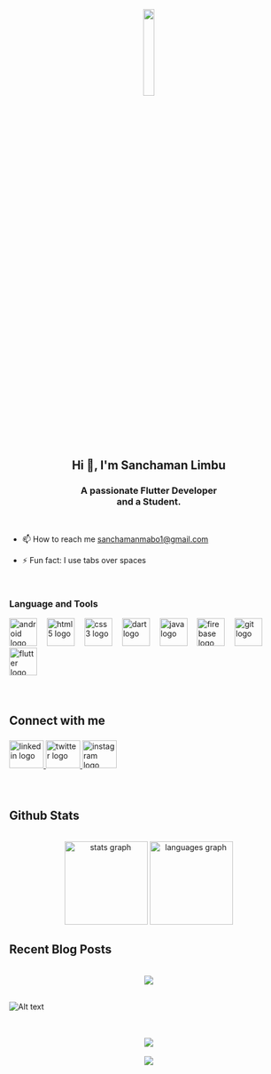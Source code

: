 
<div align="center">
<img src="https://i.imgflip.com/65efzo.gif" align="center" style="width: 20%" />
</div>  
  

## <div align="center">Hi 👋, I'm Sanchaman Limbu</div>  
  

### <div align="center">A passionate Flutter Developer <br> and a Student.</div>  
  

<br/>  

- 📫 How to reach me sanchamanmabo1@gmail.com  
  

- ⚡ Fun fact: I use tabs over spaces

<br>



### Language and Tools  
<div align="horizontal">  


  <img src="https://cdn.jsdelivr.net/gh/devicons/devicon/icons/android/android-plain.svg" height="50" alt="android logo"  />
  <img width="10" />
  <img src="https://cdn.jsdelivr.net/gh/devicons/devicon/icons/html5/html5-plain.svg" height="50" alt="html5 logo"  />
  <img width="10" />
  <img src="https://cdn.jsdelivr.net/gh/devicons/devicon/icons/css3/css3-plain.svg" height="50" alt="css3 logo"  />
  <img width="10" />
  <img src="https://cdn.jsdelivr.net/gh/devicons/devicon/icons/dart/dart-original.svg" height="50" alt="dart logo"  />
  <img width="10" />
  <img src="https://cdn.jsdelivr.net/gh/devicons/devicon/icons/java/java-plain.svg" height="50" alt="java logo"  />
  <img width="10" />
  <img src="https://cdn.jsdelivr.net/gh/devicons/devicon/icons/firebase/firebase-plain.svg" height="50" alt="firebase logo"  />
  <img width="10" />
  <img src="https://cdn.jsdelivr.net/gh/devicons/devicon/icons/git/git-plain.svg" height="50" alt="git logo"  />
  <img width="10" />
  <img src="https://cdn.jsdelivr.net/gh/devicons/devicon/icons/flutter/flutter-original.svg" height="50" alt="flutter logo"  />

###
</div>



###

 
</div>

</td><td valign="top" width="33%">



</td><td valign="top" width="33%">



</td></tr></table>  

<br/>  


## Connect with me  

###

<div align="left">
  <a href="https://www.linkedin.com/in/sanchaman-limbu-1b0038259/" target="_blank">
    <img src="https://raw.githubusercontent.com/maurodesouza/profile-readme-generator/master/src/assets/icons/social/linkedin/default.svg" width="62" height="50" alt="linkedin logo"  />
  </a>
  <a href="https://twitter.com/LimbuSanchaman" target="_blank">
    <img src="https://raw.githubusercontent.com/maurodesouza/profile-readme-generator/master/src/assets/icons/social/twitter/default.svg" width="62" height="50" alt="twitter logo"  />
  </a>
  <a href="https://www.instagram.com/sanchaman_limbu/" target="_blank">
    <img src="https://raw.githubusercontent.com/maurodesouza/profile-readme-generator/master/src/assets/icons/social/instagram/default.svg" width="62" height="50" alt="instagram logo"  />
  </a>
</div>


###
  

<br/>  


## Github Stats  

<br/>  


<div align="center">
  <img src="https://github-readme-stats.vercel.app/api?username=Itsmesanchaman&hide_title=false&hide_rank=false&show_icons=true&include_all_commits=true&count_private=true&disable_animations=false&theme=dracula&locale=en&hide_border=false&order=1" height="150" alt="stats graph"  />
  <img src="https://github-readme-stats.vercel.app/api/top-langs?username=Itsmesanchaman&locale=en&hide_title=false&layout=compact&card_width=320&langs_count=5&theme=dracula&hide_border=false&order=2" height="150" alt="languages graph"  />
</div>

###


## Recent Blog Posts  
  

<br/>  

<div align="center"><img src="https://spotify-github-profile.vercel.app/api/view?uid=7uhjo0r437wjd2oaly9zlmmwh&cover_image=true&theme=default&show_offline=false&background_color=121212&interchange=false" /></div>  

<br>

![Alt text](https://spotify-recently-played-readme.vercel.app/api?user=7uhjo0r437wjd2oaly9zlmmwh)
<br/>  
<br>

<div align="center">
<img src="https://komarev.com/ghpvc/?username=Itsmesanchaman&&style=flat-square" align="center" />
</div>  
  

<br/>  

<div align="center">
            <a href="https://www.buymeacoffee.com/Itsmesanchaman" target="_blank" style="display: inline-block;">
                <img
                    src="https://img.shields.io/badge/Donate-Buy%20Me%20A%20Coffee-orange.svg?style=flat-square&logo=buymeacoffee" 
                    align="center"
                />
            </a></div>
<br />








